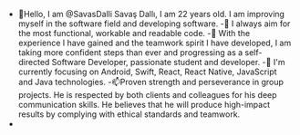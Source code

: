 - 👋Hello, I am @SavasDalli Savaş Dallı, I am 22 years old. I am improving myself in the software field and developing software.
-👀 I always aim for the most functional, workable and readable code.
-🌱 With the experience I have gained and the teamwork spirit I have developed, I am taking more confident steps than ever and progressing as a self-directed Software Developer, passionate student and developer.
-💞️ I'm currently focusing on Android, Swift, React, React Native, JavaScript and Java technologies.
-📫Proven strength and perseverance in group projects. He is respected by both clients and colleagues for his deep communication skills. He believes that he will produce high-impact results by complying with ethical standards and teamwork.
- 

